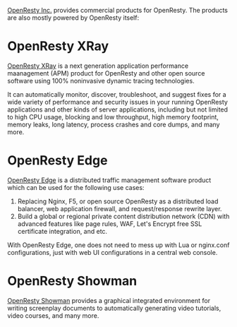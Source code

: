 <!---
    @title         Commercial Products
    @creator       Yichun Zhang
    @created       2013-08-03 04:25 GMT
--->

[OpenResty Inc.](https://openresty.com) provides commercial products for OpenResty. The products are also
mostly powered by OpenResty itself:

# OpenResty XRay

[OpenResty XRay](https://openresty.com/en/xray/) is a next generation application
performance maanagement (APM) product for OpenResty and other open source software using
100% noninvasive dynamic tracing technologies.

It can automatically monitor, discover, troubleshoot, and suggest fixes for a wide
variety of performance and security issues in your running OpenResty applications
and other kinds of server applications, including but not limited to high CPU usage,
blocking and low throughput, high memory footprint, memory leaks, long latency,
process crashes and core dumps, and many more.

# OpenResty Edge

[OpenResty Edge](https://openresty.com/en/edge/) is a distributed traffic management software product which can
be used for the following use cases:

1. Replacing Nginx, F5, or open source OpenResty as a distributed load balancer,
web application firewall, and request/response rewrite layer.
2. Build a global or regional private content distribution network (CDN) with advanced features like page rules, WAF, Let's Encrypt free SSL certificate integration, and etc.

With OpenResty Edge, one does not need to mess up with Lua or nginx.conf configurations, just with web UI configurations in a central web console.

# OpenResty Showman

[OpenResty Showman](https://openresty.com/en/showman/) provides a graphical integrated environment for writing screenplay documents to automatically generating video tutorials, video courses, and many more.
